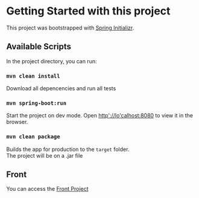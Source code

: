 # Getting Started with this project

This project was bootstrapped with [Spring Initializr](https://start.spring.io/).

## Available Scripts

In the project directory, you can run:

### `mvn clean install`

Download all depencencies and run all tests


### `mvn spring-boot:run`

Start the project on dev mode.
Open [http'://lo'calhost:8080](http://localhost:8080) to view it in the browser.

### `mvn clean package`

Builds the app for production to the `target` folder.\
The project will be on a .jar file

## Front

You can access the [Front Project](https://github.com/RennanPrysthon/liferay-challenge-frontend)